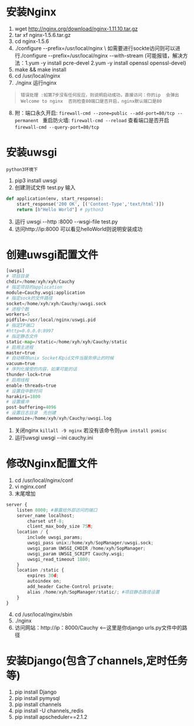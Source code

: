 # 安装Nginx
1. wget http://nginx.org/download/nginx-1.11.10.tar.gz
2. tar xf nginx-1.5.6.tar.gz
3. cd nginx-1.5.6
4. ./configure --prefix=/usr/local/nginx \       如需要进行sockte访问则可以进行./configure  --prefix=/usr/local/nginx --with-stream (可能报错，解决方法：1.yum -y install pcre-devel      2.yum -y install openssl openssl-devel)
5. make && make install
6. cd /usr/local/nginx
7. ./nginx   运行nginx  
> `错误处理 :如第7步没有任何反应，则说明启动成功，直接访问：你的ip  会弹出Welcome to nginx  否则检查80端口是否开启，nginx默认端口是80`
8. 附：端口永久开启: `firewall-cmd --zone=public --add-port=80/tcp --permanent ` 重启防火墙: `firewall-cmd --reload`  查看端口是否开启 `firewall-cmd --query-port=80/tcp`
# 安装uwsgi
`python3环境下`
1. pip3 install uwsgi
2. 创建测试文件 test.py 输入
```python
def application(env, start_response):
    start_response('200 OK', [('Content-Type','text/html')])
    return [b"Hello World"] # python3
```

3. 运行 uwsgi --http :8000 --wsgi-file test.py
4. 访问http://ip:8000 可以看见helloWorld则说明安装成功

# 创建uwsgi配置文件

```python
[uwsgi]
# 项目目录
chdir=/home/xyh/xyh/Cauchy
# 指定项目的application
module=Cauchy.wsgi:application
# 指定sock的文件路径
socket=/home/xyh/xyh/Cauchy/uwsgi.sock
# 进程个数
workers=5
pidfile=/usr/local/nginx/uswgi.pid
# 指定IP端口
#http=0.0.0.0:8997
# 指定静态文件
static-map=/static=/home/xyh/xyh/Cauchy/static
# 启用主进程
master=true
# 自动移除unix Socket和pid文件当服务停止的时候
vacuum=true
# 序列化接受的内容，如果可能的话
thunder-lock=true
# 启用线程
enable-threads=true
# 设置自中断时间
harakiri=1800
# 设置缓冲
post-buffering=4096
# 设置日志目录  先创建
daemonize=/home/xyh/xyh/Cauchy/uwsgi.log
```
1. 关闭nginx `killall -9 nginx`  若没有该命令则`yum install psmisc`
2. 运行uwsgi   uwsgi --ini cauchy.ini
# 修改Nginx配置文件
1. cd /usr/local/nginx/conf
2. vi nginx.conf
3. 末尾增加
```python
server {
    listen 8000; #暴露给外部访问的端口
    server_name localhost;
        charset utf-8;
        client_max_body_size 75M;
    location / {
        include uwsgi_params;
        uwsgi_pass unix:/home/xyh/SopManager/uwsgi.sock;
        uwsgi_param UWSGI_CHDIR /home/xyh/SopManager;
        uwsgi_param UWSGI_SCRIPT Cauchy.wsgi;
        uwsgi_read_timeout 1800;
    }
    location /static {
        expires 30d;
        autoindex on;
        add_header Cache-Control private;
        alias /home/xyh/SopManager/static/; #项目静态路径设置
    }
}
```
4. cd /usr/local/nginx/sbin
5. ./nginx
6. 访问网站：http://ip：8000/Cauchy <--这里是你django urls.py文件中的路径
# 安装Django(包含了channels,定时任务等)
1. pip install Django
2. pip install pymysql
3. pip install channels
4. pip install -U channels_redis
5. pip install apscheduler==2.1.2
